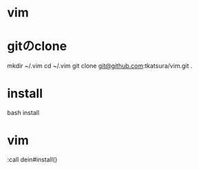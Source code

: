 # vim

# gitのclone
mkdir ~/.vim
cd ~/.vim
git clone git@github.com:tkatsura/vim.git .

# install
bash install

# vim
:call dein#install()
